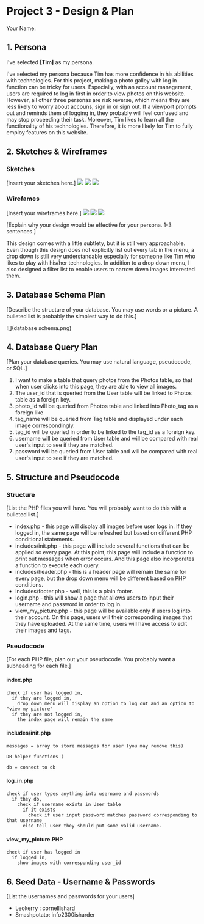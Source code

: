 # Project 3 - Design & Plan

Your Name:

## 1. Persona

I've selected **[Tim]** as my persona.

I've selected my persona because Tim has more confidence in his abilities with technologies. For this project, making a photo galley with log in function can be tricky for users. Especially, with an account management, users are required to log in first in order to view photos on this website. However, all other three personas are risk reverse, which means they are less likely to worry about accouns, sign in or sign out. If a viewport prompts out and reminds them of logging in, they probably will feel confused and may stop proceeding their task. Moreover, Tim likes to learn all the functionality of his technologies. Therefore, it is more likely for Tim to fully employ features on this website.

## 2. Sketches & Wireframes

### Sketches

[Insert your sketches here.]
![](sketch1.jpg)
![](sketch2.jpg)
![](sketch3.jpg)
### Wirefames

[Insert your wireframes here.]
![](wireframe1.jpg)
![](wireframe2.jpg)
![](wireframe3.jpg)

[Explain why your design would be effective for your persona. 1-3 sentences.]

This design comes with a little subtlety, but it is still very approachable. Even though this design does not explicitly list out every tab in the menu, a drop down is still very understandable especially for someone like Tim who likes to play with his/her technologies. In addition to a drop down menu, I also designed a filter list to enable users to narrow down images interested them.

## 3. Database Schema Plan

[Describe the structure of your database. You may use words or a picture. A bulleted list is probably the simplest way to do this.]

![](database schema.png)

## 4. Database Query Plan

[Plan your database queries. You may use natural language, pseudocode, or SQL.]
1. I want to make a table that query photos from the Photos table, so that when user clicks into this page, they are able to view all images.
2. The user_id that is queried from the User table will be linked to Photos table as a foreign key.
3. photo_id will be queried from Photos table and linked into Photo_tag as a foreign like
4. tag_name will be queried from Tag table and displayed under each image correspondingly.
5. tag_id will be queried in order to be linked to the tag_id as a foreign key.
6. username will be queried from User table and will be compared with real user's input to see if they are matched.
7. password will be queried from User table and will be compared with real user's input to see if they are matched.
## 5. Structure and Pseudocode

### Structure

[List the PHP files you will have. You will probably want to do this with a bulleted list.]

* index.php - this page will display all images before user logs in. If they logged in, the same page will be refreshed but based on different PHP conditional statements.
* includes/init.php - this page will include several functions that can be applied so every page. At this point, this page will include a function to print out messages when error occurs. And this page also incorporates a function to execute each query.
* includes/header.php - this is a header page will remain the same for every page, but the drop down menu will be different based on PHP conditions.
* includes/footer.php - well, this is a plain footer.
* login.php - this will show a page that allows users to input their username and password in order to log in.
* view_my_picture.php -  this page will be available only if users log into their account. On this page, users will their corresponding images that they have uploaded. At the same time, users will have access to edit their images and tags.

### Pseudocode

[For each PHP file, plan out your pseudocode. You probably want a subheading for each file.]

#### index.php

```
check if user has logged in,
  if they are logged in,
    drop_down_menu will display an option to log out and an option to "view my picture"
  if they are not logged in,
    the index page will remain the same
```

#### includes/init.php

```
messages = array to store messages for user (you may remove this)

DB helper functions (

db = connect to db
```


#### log_in.php

```
check if user types anything into username and passwords
  if they do,
    check if username exists in User table
      if it exists
        check if user input password matches password corresponding to that username
      else tell user they should put some valid username.

```
#### view_my_picture.PHP

```
check if user has logged in
  if logged in,
    show images with corresponding user_id

```
## 6. Seed Data - Username & Passwords

[List the usernames and passwords for your users]

* Leokerry : cornellishard
* Smashpotato: info2300isharder
